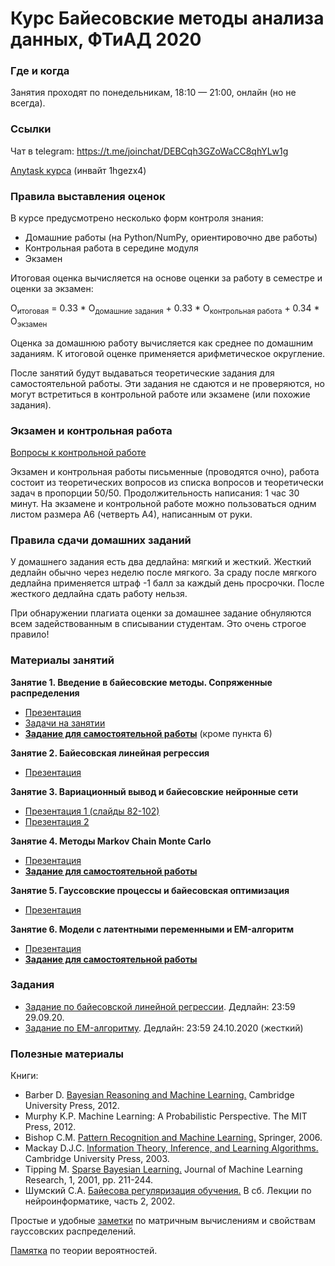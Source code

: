 # Курс Байесовские методы анализа данных, ФТиАД 2020

### Где и когда
Занятия проходят по понедельникам, 18:10 — 21:00, онлайн (но не всегда).

### Ссылки
Чат в telegram: https://t.me/joinchat/DEBCqh3GZoWaCC8qhYLw1g

[Anytask курса](https://anytask.org/course/751) (инвайт 1hgezx4)

### Правила выставления оценок
В курсе предусмотрено несколько форм контроля знания:
* Домашние работы (на Python/NumPy, ориентировочно две работы) 
* Контрольная работа в середине модуля
* Экзамен

Итоговая оценка вычисляется на основе оценки за работу в семестре и оценки за экзамен:

O<sub>итоговая</sub> = 0.33 * О<sub>домашние задания</sub> + 0.33 * О<sub>контрольная работа</sub>  + 0.34 * О<sub>экзамен</sub>

Оценка за домашнюю работу вычисляется как среднее по домашним заданиям. К итоговой оценке применяется арифметическое округление.

После занятий будут выдаваться теоретические задания для самостоятельной работы. Эти задания не сдаются и не проверяются, но могут встретиться в контрольной работе или экзамене (или похожие задания).

### Экзамен и контрольная работа
[Вопросы к контрольной работе](https://github.com/ftad/BM2020/blob/master/materials/questions_KR.pdf)

Экзамен и контрольная работы письменные (проводятся очно),  работа состоит из теоретических вопросов из списка вопросов и теоретически задач в пропорции 50/50. Продолжительность написания: 1 час 30 минут. На экзамене и контрольной работе можно пользоваться одним листом размера А6 (четверть А4), написанным от руки.

### Правила сдачи домашних заданий

У домашнего задания есть два дедлайна: мягкий и жесткий. Жесткий дедлайн обычно через неделю после мягкого. За сраду после мягкого дедлайна применяется штраф -1 балл за каждый день просрочки. После жесткого дедлайна сдать работу нельзя.

При обнаружении плагиата оценки за домашнее задание обнуляются всем задействованным в списывании студентам. Это очень строгое правило!

### Материалы занятий

__Занятие 1. Введение в байесовские методы. Сопряженные распределения__
* [Презентация](https://github.com/nadiinchi/bm_mini_course_UCM/blob/master/Bayesian_methods_presentation.pdf)
* [Задачи на занятии](https://github.com/nadiinchi/bm_mini_course_UCM/blob/master/Bayesian_methods_problem_set.pdf)
* [__Задание для самостоятельной работы__](https://github.com/ftad/BM2018/blob/master/homeworks/homework2.pdf) (кроме пункта 6)

__Занятие 2. Байесовская линейная регрессия__
* [Презентация](https://github.com/ftad/BM2020/blob/master/materials/presentation_linear_FTAD.pdf)

__Занятие 3. Вариационный вывод и байесовские нейронные сети__
* [Презентация 1 (слайды 82-102)](https://github.com/nadiinchi/bm_mini_course_UCM/blob/master/Bayesian_methods_presentation.pdf)
* [Презентация 2](https://github.com/ftad/BM2020/blob/master/materials/presentation_bnn_ftad.pdf)

__Занятие 4. Методы Markov Chain Monte Carlo__
* [Презентация](https://github.com/ftad/BM2020/blob/master/materials/presentation_MCMC_ftad.pdf)
* [__Задание для самостоятельной работы__](https://github.com/ftad/BM2020/blob/master/materials/homework_BNN.pdf)

__Занятие 5. Гауссовские процессы и байесовская оптимизация__
* [Презентация](https://github.com/ftad/BM2020/blob/master/materials/presentation_GP_ftad.pdf)

__Занятие 6. Модели с латентными переменными и EM-алгоритм__
* [Презентация](https://github.com/ftad/BM2020/blob/master/materials/presentation_EM_ftad.pdf)
* [__Задание для самостоятельной работы__](https://github.com/ftad/BM2020/blob/master/materials/homework_EM.pdf)

### Задания
* [Задание по байесовской линейной регрессии](https://github.com/ftad/BM2020/blob/master/materials/Task_BLR.ipynb). Дедлайн: 23:59 29.09.20.
* [Задание по EM-алгоритму](https://github.com/ftad/BM2020/blob/master/materials/Task_EM.ipynb). Дедлайн: 23:59 24.10.2020 (жесткий)

### Полезные материалы
Книги:
* Barber D. [Bayesian Reasoning and Machine Learning.](http://www0.cs.ucl.ac.uk/staff/d.barber/brml/) Cambridge University Press, 2012.
* Murphy K.P. Machine Learning: A Probabilistic Perspective. The MIT Press, 2012.
* Bishop C.M. [Pattern Recognition and Machine Learning.](http://research.microsoft.com/en-us/um/people/cmbishop/prml/) Springer, 2006. 
* Mackay D.J.C. [Information Theory, Inference, and Learning Algorithms.](http://www.inference.phy.cam.ac.uk/mackay/itila/book.html) Cambridge University Press, 2003. 
* Tipping M. [Sparse Bayesian Learning.](http://www.jmlr.org/papers/volume1/tipping01a/tipping01a.pdf) Journal of Machine Learning Research, 1, 2001, pp. 211-244. 
* Шумский С.А. [Байесова регуляризация обучения.](http://www.niisi.ru/iont/ni/Library/School-2002/Shumsky-2002.pdf) В сб. Лекции по нейроинформатике, часть 2, 2002.

Простые и удобные [заметки](http://cs.nyu.edu/~roweis/notes.html) по матричным вычислениям и свойствам гауссовских распределений.

[Памятка](http://statistics.zone/) по теории вероятностей.
